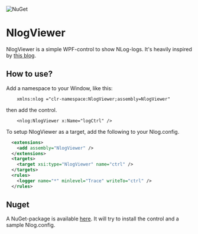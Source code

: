 [1]: http://dotnetsolutionsbytomi.blogspot.se/2011/06/creating-awesome-logging-control-with.html
[nuget]: https://nuget.org/packages/NlogViewer/
![NuGet](https://img.shields.io/nuget/v/nlogviewer.svg)

NlogViewer
==========

NlogViewer is a simple WPF-control to show NLog-logs. It's heavily inspired by [this blog][1].

## How to use?

Add a namespace to your Window, like this:

        xmlns:nlog ="clr-namespace:NlogViewer;assembly=NlogViewer"

then add the control.

        <nlog:NlogViewer x:Name="logCtrl" /> 

To setup NlogViewer as a target, add the following to your Nlog.config.

```xml
  <extensions>
    <add assembly="NlogViewer" />
  </extensions>
  <targets>
    <target xsi:type="NlogViewer" name="ctrl" />
  </targets>
  <rules>
    <logger name="*" minlevel="Trace" writeTo="ctrl" />
  </rules>
```

## Nuget

A NuGet-package is available [here][nuget]. It will try to install the control and a sample Nlog.config.
